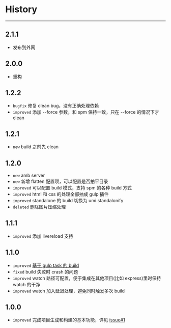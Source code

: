 # History

---

## 2.1.1

* 发布到外网

## 2.0.0

* 重构

## 1.2.2

* `bugfix` 修复 clean bug，没有正确处理依赖
* `improved` 添加 --force 参数，和 spm 保持一致，只在 --force 的情况下才 clean

## 1.2.1

* `new` build 之前先 clean

## 1.2.0

* `new` amb server
* `new` 新增 flatten 配置项，可以配置是否拍平目录
* `improved` 可以配置 build 模式，支持 spm 的各种 build 方式
* `improved` html 和 css 的处理全部抽成 gulp 插件
* `improved` standalone 的 build 切换为 umi.standalonify
* `deleted` 删除图片压缩处理

## 1.1.1

* `improved` 添加 livereload 支持

## 1.1.0

* `improved` [基于 gulp task 的 build](https://github.com/animajs/amb/pull/3)
* `fixed` build 失败时 crash 的问题
* `improved` watch 路径可配置，便于集成在其他项目(比如 express)里时保持 watch 的干净
* `improved` watch 加入延迟处理，避免同时触发多次 build

## 1.0.0

* `improved` 完成项目生成和构建的基本功能，详见 [issue#1](https://github.com/animajs/amb/issues/1)
